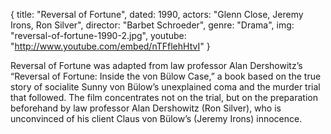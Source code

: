 {
  title: "Reversal of Fortune",
  dated: 1990,
  actors: "Glenn Close, Jeremy Irons, Ron Silver",
  director: "Barbet Schroeder",
  genre: "Drama",
  img: "reversal-of-fortune-1990-2.jpg",
  youtube: "http://www.youtube.com/embed/nTFflehHtvI"
}

Reversal of Fortune was adapted from law professor Alan Dershowitz’s “Reversal of Fortune: Inside the von Bülow Case,” a book based on the true story of socialite Sunny von Bülow’s unexplained coma and the murder trial that followed. The film concentrates not on the trial, but on the preparation beforehand by law professor Alan Dershowitz (Ron Silver), who is unconvinced of his client Claus von Bülow’s (Jeremy Irons) innocence. 